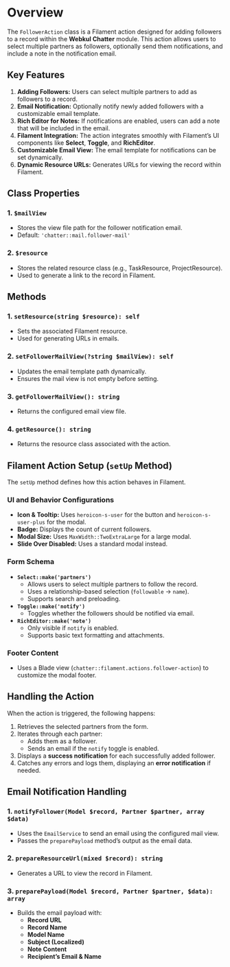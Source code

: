 # Overview

The `FollowerAction` class is a Filament action designed for adding followers to a record within the **Webkul Chatter** module. This action allows users to select multiple partners as followers, optionally send them notifications, and include a note in the notification email.

## **Key Features**

1. **Adding Followers:** Users can select multiple partners to add as followers to a record.
2. **Email Notification:** Optionally notify newly added followers with a customizable email template.
3. **Rich Editor for Notes:** If notifications are enabled, users can add a note that will be included in the email.
4. **Filament Integration:** The action integrates smoothly with Filament’s UI components like **Select**, **Toggle**, and **RichEditor**.
5. **Customizable Email View:** The email template for notifications can be set dynamically.
6. **Dynamic Resource URLs:** Generates URLs for viewing the record within Filament.

## **Class Properties**

### 1. `$mailView`

- Stores the view file path for the follower notification email.
- Default: `'chatter::mail.follower-mail'`

### 2. `$resource`

- Stores the related resource class (e.g., TaskResource, ProjectResource).
- Used to generate a link to the record in Filament.

## **Methods**

### **1. `setResource(string $resource): self`**

- Sets the associated Filament resource.
- Used for generating URLs in emails.

### **2. `setFollowerMailView(?string $mailView): self`**

- Updates the email template path dynamically.
- Ensures the mail view is not empty before setting.

### **3. `getFollowerMailView(): string`**

- Returns the configured email view file.

### **4. `getResource(): string`**

- Returns the resource class associated with the action.

## **Filament Action Setup (`setUp` Method)**

The `setUp` method defines how this action behaves in Filament.

### **UI and Behavior Configurations**

- **Icon & Tooltip:** Uses `heroicon-s-user` for the button and `heroicon-s-user-plus` for the modal.
- **Badge:** Displays the count of current followers.
- **Modal Size:** Uses `MaxWidth::TwoExtraLarge` for a large modal.
- **Slide Over Disabled:** Uses a standard modal instead.

### **Form Schema**

- **`Select::make('partners')`**
  - Allows users to select multiple partners to follow the record.
  - Uses a relationship-based selection (`followable` → `name`).
  - Supports search and preloading.
- **`Toggle::make('notify')`**
  - Toggles whether the followers should be notified via email.
- **`RichEditor::make('note')`**
  - Only visible if `notify` is enabled.
  - Supports basic text formatting and attachments.

### **Footer Content**

- Uses a Blade view (`chatter::filament.actions.follower-action`) to customize the modal footer.

## **Handling the Action**

When the action is triggered, the following happens:

1. Retrieves the selected partners from the form.
2. Iterates through each partner:
   - Adds them as a follower.
   - Sends an email if the `notify` toggle is enabled.
3. Displays a **success notification** for each successfully added follower.
4. Catches any errors and logs them, displaying an **error notification** if needed.

## **Email Notification Handling**

### **1. `notifyFollower(Model $record, Partner $partner, array $data)`**

- Uses the `EmailService` to send an email using the configured mail view.
- Passes the `preparePayload` method’s output as the email data.

### **2. `prepareResourceUrl(mixed $record): string`**

- Generates a URL to view the record in Filament.

### **3. `preparePayload(Model $record, Partner $partner, $data): array`**

- Builds the email payload with:
  - **Record URL**
  - **Record Name**
  - **Model Name**
  - **Subject (Localized)**
  - **Note Content**
  - **Recipient’s Email & Name**
